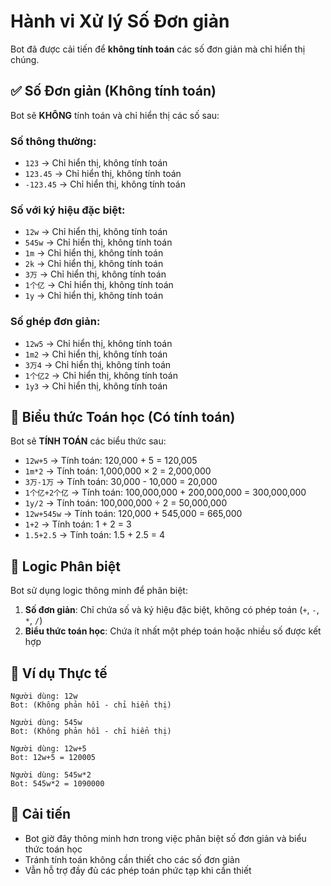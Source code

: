 # Hành vi Xử lý Số Đơn giản

Bot đã được cải tiến để **không tính toán** các số đơn giản mà chỉ hiển thị chúng.

## ✅ Số Đơn giản (Không tính toán)

Bot sẽ **KHÔNG** tính toán và chỉ hiển thị các số sau:

### Số thông thường:
- `123` → Chỉ hiển thị, không tính toán
- `123.45` → Chỉ hiển thị, không tính toán
- `-123.45` → Chỉ hiển thị, không tính toán

### Số với ký hiệu đặc biệt:
- `12w` → Chỉ hiển thị, không tính toán
- `545w` → Chỉ hiển thị, không tính toán
- `1m` → Chỉ hiển thị, không tính toán
- `2k` → Chỉ hiển thị, không tính toán
- `3万` → Chỉ hiển thị, không tính toán
- `1个亿` → Chỉ hiển thị, không tính toán
- `1y` → Chỉ hiển thị, không tính toán

### Số ghép đơn giản:
- `12w5` → Chỉ hiển thị, không tính toán
- `1m2` → Chỉ hiển thị, không tính toán
- `3万4` → Chỉ hiển thị, không tính toán
- `1个亿2` → Chỉ hiển thị, không tính toán
- `1y3` → Chỉ hiển thị, không tính toán

## 🔢 Biểu thức Toán học (Có tính toán)

Bot sẽ **TÍNH TOÁN** các biểu thức sau:

- `12w+5` → Tính toán: 120,000 + 5 = 120,005
- `1m*2` → Tính toán: 1,000,000 × 2 = 2,000,000
- `3万-1万` → Tính toán: 30,000 - 10,000 = 20,000
- `1个亿+2个亿` → Tính toán: 100,000,000 + 200,000,000 = 300,000,000
- `1y/2` → Tính toán: 100,000,000 ÷ 2 = 50,000,000
- `12w+545w` → Tính toán: 120,000 + 545,000 = 665,000
- `1+2` → Tính toán: 1 + 2 = 3
- `1.5+2.5` → Tính toán: 1.5 + 2.5 = 4

## 🎯 Logic Phân biệt

Bot sử dụng logic thông minh để phân biệt:

1. **Số đơn giản**: Chỉ chứa số và ký hiệu đặc biệt, không có phép toán (`+`, `-`, `*`, `/`)
2. **Biểu thức toán học**: Chứa ít nhất một phép toán hoặc nhiều số được kết hợp

## 📝 Ví dụ Thực tế

```
Người dùng: 12w
Bot: (Không phản hồi - chỉ hiển thị)

Người dùng: 545w  
Bot: (Không phản hồi - chỉ hiển thị)

Người dùng: 12w+5
Bot: 12w+5 = 120005

Người dùng: 545w*2
Bot: 545w*2 = 1090000
```

## 🔧 Cải tiến

- Bot giờ đây thông minh hơn trong việc phân biệt số đơn giản và biểu thức toán học
- Tránh tính toán không cần thiết cho các số đơn giản
- Vẫn hỗ trợ đầy đủ các phép toán phức tạp khi cần thiết
